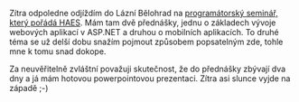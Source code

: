 <!-- dcterms:identifier = aspnetcz#22 -->
<!-- dcterms:title = Nashledanou v Bělohradě -->
<!-- dcterms:abstract = Do přednášky dva dny a já mám hotovou prezentaci, neuvěřitelné -->
<!-- np9:categoryId = 1 -->
<!-- x4w:category = IT -->
<!-- np9:authorId = 1 -->
<!-- np9:authorEmail = michal.valasek@altairis.cz -->
<!-- dcterms:creator = Michal Altair Valášek -->
<!-- dcterms:created = 2005-02-21T22:26:01.633+01:00 -->
<!-- dcterms:dateAccepted = 2005-02-21T22:26:01.633+01:00 -->

Zítra odpoledne odjíždím do Lázní Bělohrad na [programátorský seminář, který pořádá HAES](http://www.haes.cz/ws_pozv.asp?r=workshop). Mám tam dvě přednášky, jednu o základech vývoje webových aplikací v ASP.NET a druhou o mobilních aplikacích. To druhé téma se už delší dobu snažím pojmout způsobem popsatelným zde, tohle mne k tomu snad dokope.

Za neuvěřitelně zvláštní považuji skutečnost, že do přednášky zbývají dva dny a já mám hotovou powerpointovou prezentaci. Zítra asi slunce vyjde na západě ;-)